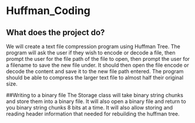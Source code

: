 # Huffman_Coding

## What does the project do?
We will create a text file compression program using Huffman Tree. The program will ask the user if they wish to encode or decode a file, then prompt the user for the file path of the file to open, then prompt the user for a filename to save the new file under. It should then open the file encode or decode the content and save it to the new file path entered. The program should be able to compress the larger text file to almost half their original size.

##Writing to a binary file
The Storage class will take binary string chunks and store them into a binary file. It will also open a binary file and return to you binary string chunks 8 bits at a time. It will also allow storing and reading header information that needed for rebuilding the huffman tree.

